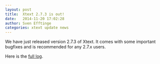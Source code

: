 ```yaml
---
layout: post
title:  Xtext 2.7.3 is out!
date:   2014-11-20 17:02:28
author: Sven Efftinge
categories: xtext update news
---
```


We have just released version 2.7.3 of Xtext. It comes with some important bugfixes and is recommended for any 2.7.x users.

Here is the [full log](https://bugs.eclipse.org/bugs/buglist.cgi?bug_status=RESOLVED&bug_status=VERIFIED&classification=Modeling&classification=Tools&f0=OP&f1=OP&f3=CP&f4=CP&j1=OR&list_id=10516978&product=TMF&product=Xtend&query_format=advanced&status_whiteboard=v2.7.3&status_whiteboard_type=allwordssubstr).
